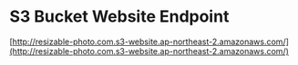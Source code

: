 # S3 Bucket Website Endpoint

[http://resizable-photo.com.s3-website.ap-northeast-2.amazonaws.com/](http://resizable-photo.com.s3-website.ap-northeast-2.amazonaws.com/)
